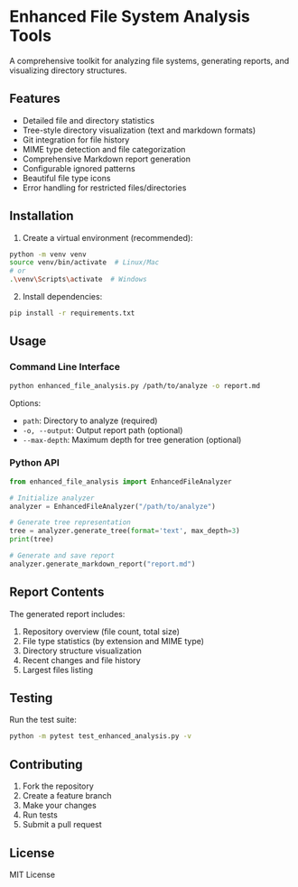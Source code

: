 # Enhanced File System Analysis Tools

A comprehensive toolkit for analyzing file systems, generating reports, and visualizing directory structures.

## Features

- Detailed file and directory statistics
- Tree-style directory visualization (text and markdown formats)
- Git integration for file history
- MIME type detection and file categorization
- Comprehensive Markdown report generation
- Configurable ignored patterns
- Beautiful file type icons
- Error handling for restricted files/directories

## Installation

1. Create a virtual environment (recommended):
```bash
python -m venv venv
source venv/bin/activate  # Linux/Mac
# or
.\venv\Scripts\activate  # Windows
```

2. Install dependencies:
```bash
pip install -r requirements.txt
```

## Usage

### Command Line Interface

```bash
python enhanced_file_analysis.py /path/to/analyze -o report.md
```

Options:
- `path`: Directory to analyze (required)
- `-o, --output`: Output report path (optional)
- `--max-depth`: Maximum depth for tree generation (optional)

### Python API

```python
from enhanced_file_analysis import EnhancedFileAnalyzer

# Initialize analyzer
analyzer = EnhancedFileAnalyzer("/path/to/analyze")

# Generate tree representation
tree = analyzer.generate_tree(format='text', max_depth=3)
print(tree)

# Generate and save report
analyzer.generate_markdown_report("report.md")
```

## Report Contents

The generated report includes:
1. Repository overview (file count, total size)
2. File type statistics (by extension and MIME type)
3. Directory structure visualization
4. Recent changes and file history
5. Largest files listing

## Testing

Run the test suite:
```bash
python -m pytest test_enhanced_analysis.py -v
```

## Contributing

1. Fork the repository
2. Create a feature branch
3. Make your changes
4. Run tests
5. Submit a pull request

## License

MIT License 